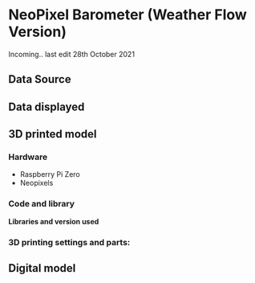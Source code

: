 # NeoPixel Barometer (Weather Flow Version)

Incoming.. last edit 28th October 2021


## Data Source

## Data displayed

## 3D printed model

### Hardware

- Raspberry Pi Zero
- Neopixels

### Code and library

**Libraries and version used**

### 3D printing settings and parts:

## Digital model
